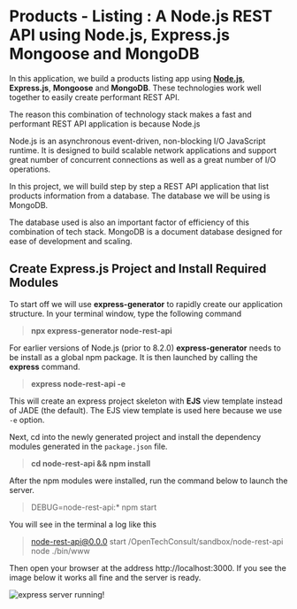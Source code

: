 # Products - Listing : A Node.js REST API using Node.js, Express.js Mongoose and MongoDB

In this application, we build a products listing app using [**Node.js**](https://www.nodejs.org/),  **Express.js**,  **Mongoose** and **MongoDB**. These technologies work well together to easily create performant REST API.  

The reason this combination of technology stack makes a fast and performant REST API application is because Node.js

Node.js is an asynchronous event-driven, non-blocking I/O JavaScript runtime. It is designed to build scalable network applications and support great number of concurrent connections as well as a great number of I/O operations.

In this project, we will build step by step a REST API application that list products information from a database. The database we will be using is MongoDB.

The database used is also an important factor of efficiency of this combination of tech stack. MongoDB is a document database designed for ease of development and scaling.


## Create Express.js Project and Install Required Modules

To start off we will use **express-generator** to rapidly create our application structure. In your terminal window, type the following command

> **npx express-generator node-rest-api**

For earlier versions of Node.js (prior to 8.2.0) **express-generator** needs to be install as a global npm package. It is then launched by calling the **express** command.

> **express node-rest-api -e**

This will create an express project skeleton with **EJS** view template instead of JADE (the default). The EJS view template is used here because we use `-e` option.

Next, cd into the newly generated project and install the dependency modules generated in the `package.json` file.

> **cd node-rest-api && npm install**

After the npm modules were installed, run the command below to launch the server.

> DEBUG=node-rest-api:* npm start

You will see in the terminal a log like this

> node-rest-api@0.0.0 start /OpenTechConsult/sandbox/node-rest-api
> node ./bin/www

Then open your browser at the address http://localhost:3000. If you see the image below it works all fine and the server is ready.

![express server running!](../node-rest-api/public/images/express-server.png "express server running")